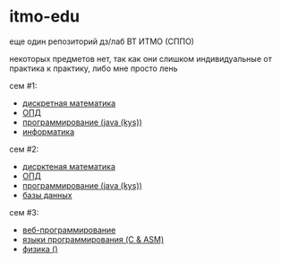 # itmo-edu

еще один репозиторий дз/лаб ВТ ИТМО (СППО)

некоторых предметов нет, так как они слишком индивидуальные от практика к практику, либо мне просто лень

сем #1:
- [дискретная математика](/discrete-maths/)
- [ОПД](/opd/)
- [программирование (java (kys))](/programming/)
- [информатика](/informatics/)

сем #2:
- [дисрктеная математика](/discrete-maths/)
- [ОПД](/opd/)
- [программирование (java (kys))](/programming/)
- [базы данных](/db/)

сем #3:
- [веб-программирование](/web/)
- [языки программирования (C & ASM)](/programming-languages/)
- [физика ()](/physics/)
